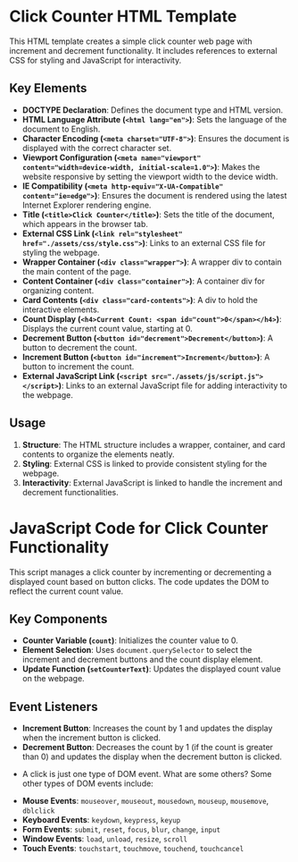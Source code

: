 # Click Counter HTML Template

This HTML template creates a simple click counter web page with increment and decrement functionality. It includes references to external CSS for styling and JavaScript for interactivity.

## Key Elements

- **DOCTYPE Declaration**: Defines the document type and HTML version.
- **HTML Language Attribute (`<html lang="en">`)**: Sets the language of the document to English.
- **Character Encoding (`<meta charset="UTF-8">`)**: Ensures the document is displayed with the correct character set.
- **Viewport Configuration (`<meta name="viewport" content="width=device-width, initial-scale=1.0">`)**: Makes the website responsive by setting the viewport width to the device width.
- **IE Compatibility (`<meta http-equiv="X-UA-Compatible" content="ie=edge">`)**: Ensures the document is rendered using the latest Internet Explorer rendering engine.
- **Title (`<title>Click Counter</title>`)**: Sets the title of the document, which appears in the browser tab.
- **External CSS Link (`<link rel="stylesheet" href="./assets/css/style.css">`)**: Links to an external CSS file for styling the webpage.
- **Wrapper Container (`<div class="wrapper">`)**: A wrapper div to contain the main content of the page.
- **Content Container (`<div class="container">`)**: A container div for organizing content.
- **Card Contents (`<div class="card-contents">`)**: A div to hold the interactive elements.
- **Count Display (`<h4>Current Count: <span id="count">0</span></h4>`)**: Displays the current count value, starting at 0.
- **Decrement Button (`<button id="decrement">Decrement</button>`)**: A button to decrement the count.
- **Increment Button (`<button id="increment">Increment</button>`)**: A button to increment the count.
- **External JavaScript Link (`<script src="./assets/js/script.js"></script>`)**: Links to an external JavaScript file for adding interactivity to the webpage.

## Usage

1. **Structure**: The HTML structure includes a wrapper, container, and card contents to organize the elements neatly.
2. **Styling**: External CSS is linked to provide consistent styling for the webpage.
3. **Interactivity**: External JavaScript is linked to handle the increment and decrement functionalities.

# JavaScript Code for Click Counter Functionality

This script manages a click counter by incrementing or decrementing a displayed count based on button clicks. The code updates the DOM to reflect the current count value.

## Key Components

- **Counter Variable (`count`)**: Initializes the counter value to 0.
- **Element Selection**: Uses `document.querySelector` to select the increment and decrement buttons and the count display element.
- **Update Function (`setCounterText`)**: Updates the displayed count value on the webpage.

## Event Listeners

- **Increment Button**: Increases the count by 1 and updates the display when the increment button is clicked.
- **Decrement Button**: Decreases the count by 1 (if the count is greater than 0) and updates the display when the decrement button is clicked.



* A click is just one type of DOM event. What are some others?
Some other types of DOM events include:

- **Mouse Events**: `mouseover`, `mouseout`, `mousedown`, `mouseup`, `mousemove`, `dblclick`
- **Keyboard Events**: `keydown`, `keypress`, `keyup`
- **Form Events**: `submit`, `reset`, `focus`, `blur`, `change`, `input`
- **Window Events**: `load`, `unload`, `resize`, `scroll`
- **Touch Events**: `touchstart`, `touchmove`, `touchend`, `touchcancel`

